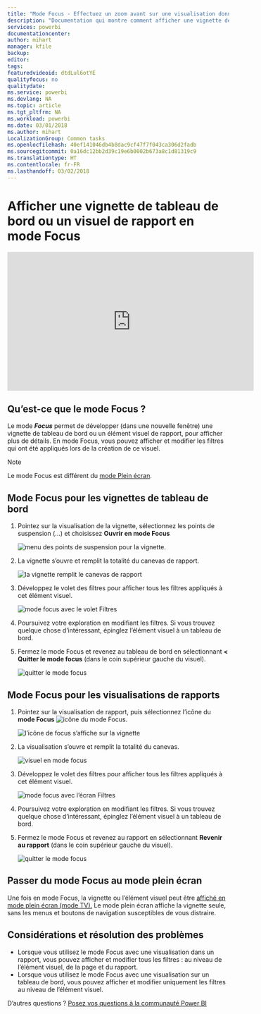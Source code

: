 ```yaml
---
title: "Mode Focus - Effectuez un zoom avant sur une visualisation donnée pour obtenir plus de détails."
description: "Documentation qui montre comment afficher une vignette de tableau de bord ou des visualisations de rapport Power BI en mode Focus, c’est-à-dire dans une nouvelle fenêtre."
services: powerbi
documentationcenter: 
author: mihart
manager: kfile
backup: 
editor: 
tags: 
featuredvideoid: dtdLul6otYE
qualityfocus: no
qualitydate: 
ms.service: powerbi
ms.devlang: NA
ms.topic: article
ms.tgt_pltfrm: NA
ms.workload: powerbi
ms.date: 03/01/2018
ms.author: mihart
LocalizationGroup: Common tasks
ms.openlocfilehash: 40ef141046db4b8dac9cf47f7f043ca306d2fadb
ms.sourcegitcommit: 0a16dc12bb2d39c19e6b0002b673a8c1d81319c9
ms.translationtype: HT
ms.contentlocale: fr-FR
ms.lasthandoff: 03/02/2018
---
```

# <a name="display-a-dashboard-tile-or-report-visual-in-focus-mode"></a>Afficher une vignette de tableau de bord ou un visuel de rapport en mode Focus
<iframe width="560" height="315" src="https://www.youtube.com/embed/dtdLul6otYE" frameborder="0" allowfullscreen></iframe>


## <a name="what-is-focus-mode"></a>Qu’est-ce que le mode Focus ?
Le mode ***Focus*** permet de développer (dans une nouvelle fenêtre) une vignette de tableau de bord ou un élément visuel de rapport, pour afficher plus de détails.  En mode Focus, vous pouvez afficher et modifier les filtres qui ont été appliqués lors de la création de ce visuel.  

> [!NOTE]
> Le mode Focus est différent du [mode Plein écran](service-fullscreen-mode.md).
> 
## <a name="focus-mode-for-dashboard-tiles"></a>Mode Focus pour les vignettes de tableau de bord
1. Pointez sur la visualisation de la vignette, sélectionnez les points de suspension (...) et choisissez **Ouvrir en mode Focus** 

    ![menu des points de suspension pour la vignette](media/service-focus-mode/power-bi-dashboard-focus-mode.png).
   
2. La vignette s’ouvre et remplit la totalité du canevas de rapport. 

   ![la vignette remplit le canevas de rapport](media/service-focus-mode/power-bi-tile-focus.png)

3. Développez le volet des filtres pour afficher tous les filtres appliqués à cet élément visuel.
   
   ![mode focus avec le volet Filtres](media/service-focus-mode/power-bi-focus-filters.png)

4. Poursuivez votre exploration en modifiant les filtres. Si vous trouvez quelque chose d’intéressant, épinglez l’élément visuel à un tableau de bord.

5. Fermez le mode Focus et revenez au tableau de bord en sélectionnant **< Quitter le mode focus** (dans le coin supérieur gauche du visuel).
   
    ![quitter le mode focus](media/service-focus-mode/power-bi-tile-exit-focus.png)    


## <a name="focus-mode-for-report-visualizations"></a>Mode Focus pour les visualisations de rapports

1. Pointez sur la visualisation de rapport, puis sélectionnez l’icône du **mode Focus** ![icône du mode Focus](media/service-focus-mode/pbi_popout.jpg).  
   
   ![l’icône de focus s’affiche sur la vignette](media/service-focus-mode/power-bi-hover-focus.png)
2. La visualisation s’ouvre et remplit la totalité du canevas. 

   
   ![visuel en mode focus](media/service-focus-mode/power-bi-display-focus-newer2.png)
3. Développez le volet des filtres pour afficher tous les filtres appliqués à cet élément visuel.
   
   ![mode focus avec l’écran Filtres](media/service-focus-mode/power-bi-display-focus-filters.png)
4. Poursuivez votre exploration en modifiant les filtres. Si vous trouvez quelque chose d’intéressant, épinglez l’élément visuel à un tableau de bord.   
5. Fermez le mode Focus et revenez au rapport en sélectionnant **Revenir au rapport** (dans le coin supérieur gauche du visuel). 
   
    ![quitter le mode focus](media/service-focus-mode/power-bi-exit-focus-report.png)  

## <a name="go-from-focus-mode-to-full-screen-mode"></a>Passer du mode Focus au mode plein écran
Une fois en mode Focus, la vignette ou l’élément visuel peut être [affiché en mode plein écran (mode TV).](service-fullscreen-mode.md) Le mode plein écran affiche la vignette seule, sans les menus et boutons de navigation susceptibles de vous distraire.

## <a name="considerations-and-troubleshooting"></a>Considérations et résolution des problèmes
* Lorsque vous utilisez le mode Focus avec une visualisation dans un rapport, vous pouvez afficher et modifier tous les filtres : au niveau de l’élément visuel, de la page et du rapport.    
* Lorsque vous utilisez le mode Focus avec une visualisation sur un tableau de bord, vous pouvez afficher et modifier uniquement les filtres au niveau de l’élément visuel.

D’autres questions ? [Posez vos questions à la communauté Power BI](http://community.powerbi.com/)

